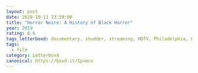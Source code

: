 ```yaml
---
layout: post 
date: 2020-10-11 23:59:00
title: "Horror Noire: A History of Black Horror"
year: 2019
rating: 0.6
tags_letterboxd: documentary, shudder, streaming, HDTV, Philadelphia, Leah, Robtober
tags:
  - film
category: Letterboxd
canonical: https://boxd.it/1pxmcx
---
```

